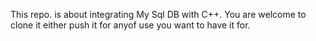 This repo. is about integrating My Sql DB with C++.
You are welcome to clone it either push it for anyof use you want to have it for.
